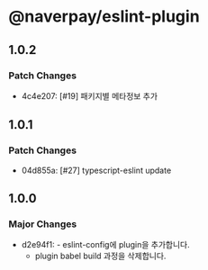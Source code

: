 # @naverpay/eslint-plugin

## 1.0.2

### Patch Changes

- 4c4e207: [#19] 패키지별 메타정보 추가

## 1.0.1

### Patch Changes

- 04d855a: [#27] typescript-eslint update

## 1.0.0

### Major Changes

- d2e94f1: - eslint-config에 plugin을 추가합니다.
  - plugin babel build 과정을 삭제합니다.
